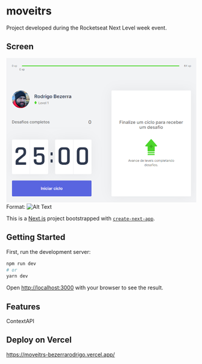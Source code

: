 # moveitrs
Project developed during the Rocketseat Next Level week event.

## Screen
![Screen](/public/screen.png)
Format: ![Alt Text](url)

This is a [Next.js](https://nextjs.org/) project bootstrapped with [`create-next-app`](https://github.com/vercel/next.js/tree/canary/packages/create-next-app).

## Getting Started

First, run the development server:

```bash
npm run dev
# or
yarn dev
```

Open [http://localhost:3000](http://localhost:3000) with your browser to see the result.

## Features
ContextAPI


## Deploy on Vercel
https://moveitrs-bezerrarodrigo.vercel.app/
